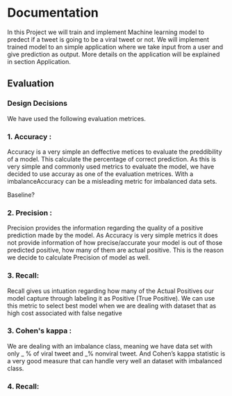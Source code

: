 # Documentation 

In this Project we will train and implement Machine learning model to predect if a tweet is going to be a viral tweet or not.
We will implement trained model to an simple application where we take input from a user and give prediction as output. More details on the application will be explained in section Application.

## Evaluation


### Design Decisions
We have used the following evaluation metrices.
### 1. Accuracy : 
Accuracy is a very simple an deffective metices to evaluate the preddibility of a model. This calculate the percentage of correct prediction. As this is very simple and commonly used metrics to evaluate the model, we have decided to use accuray as one of the evaluation metrices. With a imbalanceAccuracy can be a misleading metric for imbalanced data sets.

Baseline?
### 2. Precision :
Precision provides the information regarding the quality of a positive prediction made by the model. As Accuracy is very simple metrics it does not provide information of how precise/accurate your model is out of those predicted positive, how many of them are actual positive. This is the reason we decide to calculate Precision of model as well.

### 3. Recall:
Recall gives us intuation regarding how many of the Actual Positives our model capture through labeling it as Positive (True Positive). We can use this metric to select best model when we are dealing with dataset that as high cost associated with false negative

### 3. Cohen's kappa : 
We are dealing with an imbalance class, meaning we have data set with only _ % of viral tweet and _% nonviral tweet. And Cohen’s kappa statistic is a very good measure that can handle very well an dataset with imbalanced class. 

### 4. Recall: 
